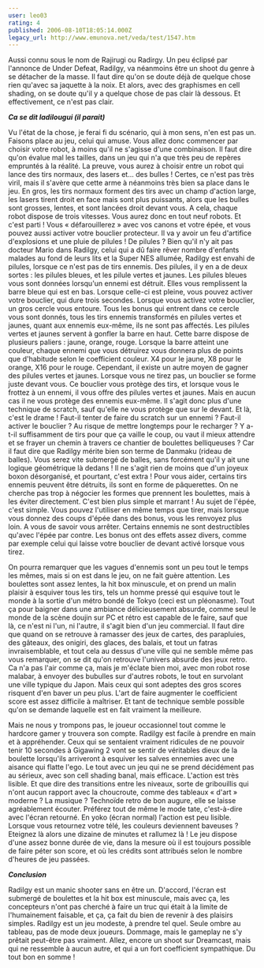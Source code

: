 ```yaml
---
user: leo03
rating: 4
published: 2006-08-10T18:05:14.000Z
legacy_url: http://www.emunova.net/veda/test/1547.htm
---
```

Aussi connu sous le nom de Rajirugi ou Radirgy. Un peu éclipsé par l'annonce de Under Defeat, Radilgy, va néanmoins être un shoot du genre à se détacher de la masse. Il faut dire qu'on se doute déjà de quelque chose rien qu'avec sa jaquette à la noix. Et alors, avec des graphismes en cell shading, on se doute qu'il y a quelque chose de pas clair là dessous. Et effectivement, ce n'est pas clair.  

  

_**Ca se dit ladilougui (il parait)**_  

  

Vu l'état de la chose, je ferai fi du scénario, qui à mon sens, n'en est pas un. Faisons place au jeu, celui qui amuse. Vous allez donc commencer par choisir votre robot, à moins qu'il ne s'agisse d'une combinaison. Il faut dire qu'on évalue mal les tailles, dans un jeu qui n'a que très peu de repères empruntés à la réalité. La preuve, vous aurez à choisir entre un robot qui lance des tirs normaux, des lasers et... des bulles ! Certes, ce n'est pas très viril, mais il s'avère que cette arme à néanmoins très bien sa place dans le jeu. En gros, les tirs normaux forment des tirs avec un champ d'action large, les lasers tirent droit en face mais sont plus puissants, alors que les bulles sont grosses, lentes, et sont lancées droit devant vous. A cela, chaque robot dispose de trois vitesses. Vous aurez donc en tout neuf robots. Et c'est parti ! Vous « défarouillerez » avec vos canons et votre épée, et vous pouvez aussi activer votre bouclier protecteur. Il va y avoir un feu d'artifice d'explosions et une pluie de pilules ! De pilules ? Bien qu'il n'y ait pas docteur Mario dans Radilgy, celui qui a dû faire rêver nombre d'enfants malades au fond de leurs lits et la Super NES allumée, Radilgy est envahi de pilules, lorsque ce n'est pas de tirs ennemis. Des pilules, il y en a de deux sortes : les pilules bleues, et les pilule vertes et jaunes. Les pilules bleues vous sont données lorsqu'un ennemi est détruit. Elles vous remplissent la barre bleue qui est en bas. Lorsque celle-ci est pleine, vous pouvez activer votre bouclier, qui dure trois secondes. Lorsque vous activez votre bouclier, un gros cercle vous entoure. Tous les bonus qui entrent dans ce cercle vous sont donnés, tous les tirs ennemis transformés en pilules vertes et jaunes, quant aux ennemis eux-même, ils ne sont pas affectés. Les pilules vertes et jaunes servent à gonfler la barre en haut. Cette barre dispose de plusieurs paliers : jaune, orange, rouge. Lorsque la barre atteint une couleur, chaque ennemi que vous détruirez vous donnera plus de points que d'habitude selon le coefficient couleur. X4 pour le jaune, X8 pour le orange, X16 pour le rouge. Cependant, il existe un autre moyen de gagner des pilules vertes et jaunes. Lorsque vous ne tirez pas, un bouclier se forme juste devant vous. Ce bouclier vous protège des tirs, et lorsque vous le frottez à un ennemi, il vous offre des pilules vertes et jaunes. Mais en aucun cas il ne vous protège des ennemis eux-même. Il s'agit donc plus d'une technique de scratch, sauf qu'elle ne vous protège que sur le devant. Et là, c'est le drame ! Faut-il tenter de faire du scratch sur un ennemi ? Faut-il activer le bouclier ? Au risque de mettre longtemps pour le recharger ? Y a-t-il suffisamment de tirs pour que ça vaille le coup, ou vaut il mieux attendre et se frayer un chemin à travers ce chantier de boulettes belliqueuses ? Car il faut dire que Radilgy mérite bien son terme de Danmaku (rideau de balles). Vous serez vite submergé de balles, sans forcément qu'il y ait une logique géométrique là dedans ! Il ne s'agit rien de moins que d'un joyeux boxon désorganisé, et pourtant, c'est extra ! Pour vous aider, certains tirs ennemis peuvent être détruits, ils sont en forme de pâquerettes. On ne cherche pas trop à négocier les formes que prennent les boulettes, mais à les éviter directement. C'est bien plus simple et marrant ! Au sujet de l'épée, c'est simple. Vous pouvez l'utiliser en même temps que tirer, mais lorsque vous donnez des coups d'épée dans des bonus, vous les renvoyez plus loin. A vous de savoir vous arrêter. Certains ennemis ne sont destructibles qu'avec l'épée par contre. Les bonus ont des effets assez divers, comme par exemple celui qui laisse votre bouclier de devant activé lorsque vous tirez.  

  

On pourra remarquer que les vagues d'ennemis sont un peu tout le temps les mêmes, mais si on est dans le jeu, on ne fait guère attention. Les boulettes sont assez lentes, la hit box minuscule, et on prend un malin plaisir à esquiver tous les tirs, tels un homme pressé qui esquive tout le monde à la sortie d'un métro bondé de Tokyo (ceci est un pléonasme). Tout ça pour baigner dans une ambiance délicieusement absurde, comme seul le monde de la scène doujin sur PC et rétro est capable de le faire, sauf que là, ce n'est ni l'un, ni l'autre, il s'agit bien d'un jeu commercial. Il faut dire que quand on se retrouve à ramasser des jeux de cartes, des parapluies, des gâteaux, des onigiri, des glaces, des balais, et tout un fatras invraisemblable, et tout cela au dessus d'une ville qui ne semble même pas vous remarquer, on se dit qu'on retrouve l'univers absurde des jeux retro. Ca n'a pas l'air comme ça, mais je m'éclate bien moi, avec mon robot rose malabar, à envoyer des bubulles sur d'autres robots, le tout en survolant une ville typique du Japon. Mais ceux qui sont adeptes des gros scores risquent d'en baver un peu plus. L'art de faire augmenter le coefficient score est assez difficile à maîtriser. Et tant de technique semble possible qu'on se demande laquelle est en fait vraiment la meilleure.  

  

Mais ne nous y trompons pas, le joueur occasionnel tout comme le hardcore gamer y trouvera son compte. Radilgy est facile à prendre en main et à appréhender. Ceux qui se sentaient vraiment ridicules de ne pouvoir tenir 10 secondes à Gigawing 2 vont se sentir de véritables dieux de la boulette lorsqu'ils arriveront à esquiver les salves ennemies avec une aisance qui flatte l'ego. Le tout avec un jeu qui ne se prend décidément pas au sérieux, avec son cell shading banal, mais efficace. L'action est très lisible. Et que dire des transitions entre les niveaux, sorte de gribouillis qui n'ont aucun rapport avec la choucroute, comme des tableaux « d'art » moderne ? La musique ? Technoïde retro de bon augure, elle se laisse agréablement écouter. Préférez tout de même le mode tate, c'est-à-dire avec l'écran retourné. En yoko (écran normal) l'action est peu lisible. Lorsque vous retournez votre télé, les couleurs deviennent baveuses ? Eteignez là alors une dizaine de minutes et rallumez là ! Le jeu dispose d'une assez bonne durée de vie, dans la mesure où il est toujours possible de faire péter son score, et où les crédits sont attribués selon le nombre d'heures de jeu passées.  

  

_**Conclusion**_  

  

Radilgy est un manic shooter sans en être un. D'accord, l'écran est submergé de boulettes et la hit box est minuscule, mais avec ça, les concepteurs n'ont pas cherché à faire un truc qui était à la limite de l'humainement faisable, et ça, ça fait du bien de revenir à des plaisirs simples. Radilgy est un jeu modeste, à prendre tel quel. Seule ombre au tableau, pas de mode deux joueurs. Dommage, mais le gameplay ne s'y prêtait peut-être pas vraiment. Allez, encore un shoot sur Dreamcast, mais qui ne ressemble à aucun autre, et qui a un fort coefficient sympathique. Du tout bon en somme !